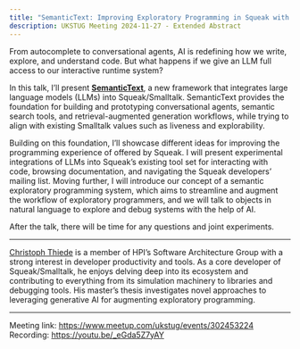 ```yaml
---
title: "SemanticText: Improving Exploratory Programming in Squeak with Generative AI"
description: UKSTUG Meeting 2024-11-27 - Extended Abstract
---
```


From autocomplete to conversational agents, AI is redefining how we write, explore, and understand code. But what happens if we give an LLM full access to our interactive runtime system?

In this talk, I’ll present **[SemanticText](https://github.com/hpi-swa-lab/Squeak-SemanticText)**, a new framework that integrates large language models (LLMs) into Squeak/Smalltalk. SemanticText provides the foundation for building and prototyping conversational agents, semantic search tools, and retrieval-augmented generation workflows, while trying to align with existing Smalltalk values such as liveness and explorability.

Building on this foundation, I’ll showcase different ideas for improving the programming experience of offered by Squeak. I will present experimental integrations of LLMs into Squeak’s existing tool set for interacting with code, browsing documentation, and navigating the Squeak developers’ mailing list. Moving further, I will introduce our concept of a semantic exploratory programming system, which aims to streamline and augment the workflow of exploratory programmers, and we will talk to objects in natural language to explore and debug systems with the help of AI.

After the talk, there will be time for any questions and joint experiments.

---

[Christoph Thiede](https://linqlover.github.io/LinqLover/PORTFOLIO.html) is a member of HPI’s Software Architecture Group with a strong interest in developer productivity and tools. As a core developer of Squeak/Smalltalk, he enjoys delving deep into its ecosystem and contributing to everything from its simulation machinery to libraries and debugging tools. His master’s thesis investigates novel approaches to leveraging generative AI for augmenting exploratory programming.

---

Meeting link: <https://www.meetup.com/ukstug/events/302453224>
Recording: <https://youtu.be/_eGda5Z7yAY>
